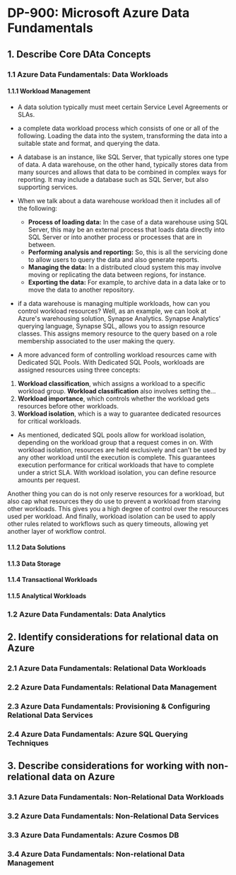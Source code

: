 # DP-900: Microsoft Azure Data Fundamentals

## 1. Describe Core DAta Concepts

### 1.1 Azure Data Fundamentals: Data Workloads 

#### 1.1.1 Workload Management

- A data solution typically must meet certain Service Level Agreements or SLAs.
-  a complete data workload process which consists of one or all of the following. Loading the data into the system, transforming the data into a suitable state and format, and querying the data.
-  A database is an instance, like SQL Server, that typically stores one type of data. A data warehouse, on the other hand, typically stores data from many sources and allows that data to be combined in complex ways for reporting. It may include a database such as SQL Server, but also supporting services.
-  When we talk about a data warehouse workload then it includes all of the following:
    * **Process of loading data:** In the case of a data warehouse using SQL Server, this may be an external process that loads data directly into SQL Server or into another process or processes that are in between.
    * **Performing analysis and reporting:** So, this is all the servicing done to allow users to query the data and also generate reports.
    * **Managing the data:** In a distributed cloud system this may involve moving or replicating the data between regions, for instance.
    * **Exporting the data:** For example, to archive data in a data lake or to move the data to another repository.

-  if a data warehouse is managing multiple workloads, how can you control workload resources? Well, as an example, we can look at Azure's warehousing solution, Synapse Analytics. Synapse Analytics' querying language, Synapse SQL, allows you to assign resource classes. This assigns memory resource to the query based on a role membership associated to the user making the query.
- A more advanced form of controlling workload resources came with Dedicated SQL Pools. With Dedicated SQL Pools, workloads are assigned resources using three concepts:
1. **Workload classification**, which assigns a workload to a specific workload group. **Workload classification** also involves setting the...
2. **Workload importance**, which controls whether the workload gets resources before other workloads.
3. **Workload isolation**, which is a way to guarantee dedicated resources for critical workloads.

- As mentioned, dedicated SQL pools allow for workload isolation, depending on the workload group that a request comes in on. With workload isolation, resources are held exclusively and can't be used by any other workload until the execution is complete. This guarantees execution performance for critical workloads that have to complete under a strict SLA. With workload isolation, you can define resource amounts per request.

Another thing you can do is not only reserve resources for a workload, but also cap what resources they do use to prevent a workload from starving other workloads. This gives you a high degree of control over the resources used per workload. And finally, workload isolation can be used to apply other rules related to workflows such as query timeouts, allowing yet another layer of workflow control.

#### 1.1.2 Data Solutions



#### 1.1.3 Data Storage




#### 1.1.4 Transactional Workloads



#### 1.1.5 Analytical Workloads



#### 







### 1.2 Azure Data Fundamentals: Data Analytics



## 2. Identify considerations for relational data on Azure

### 2.1 Azure Data Fundamentals: Relational Data Workloads

### 2.2 Azure Data Fundamentals: Relational Data Management

### 2.3 Azure Data Fundamentals: Provisioning & Configuring Relational Data Services

### 2.4 Azure Data Fundamentals: Azure SQL Querying Techniques


## 3. Describe considerations for working with non-relational data on Azure

### 3.1 Azure Data Fundamentals: Non-Relational Data Workloads

### 3.2 Azure Data Fundamentals: Non-Relational Data Services

### 3.3 Azure Data Fundamentals: Azure Cosmos DB

### 3.4 Azure Data Fundamentals: Non-relational Data Management




